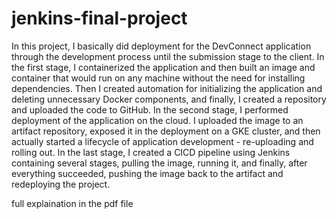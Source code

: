 # jenkins-final-project
In this project, I basically did deployment for the DevConnect application through the development process until the submission stage to the client.
In the first stage, I containerized the application and then built an image and container that would run on any machine without the need for installing dependencies. Then I created automation for initializing the application and deleting unnecessary Docker components, and finally, I created a repository and uploaded the code to GitHub.
In the second stage, I performed deployment of the application on the cloud. I uploaded the image to an artifact repository, exposed it in the deployment on a GKE cluster, and then actually started a lifecycle of application development - re-uploading and rolling out.
In the last stage, I created a CICD pipeline using Jenkins containing several stages, pulling the image, running it, and finally, after everything succeeded, pushing the image back to the artifact and redeploying the project.

full explaination in the pdf file
